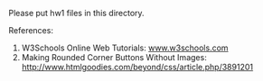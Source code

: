 Please put hw1 files in this directory.

References:

1. W3Schools Online Web Tutorials: www.w3schools.com
2. Making Rounded Corner Buttons Without Images: http://www.htmlgoodies.com/beyond/css/article.php/3891201
